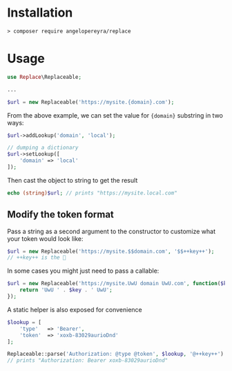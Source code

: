 # Installation
```shell
> composer require angelopereyra/replace
```
# Usage
```php
use Replace\Replaceable;

...

$url = new Replaceable('https://mysite.{domain}.com');
```
From the above example, we can set the value for `{domain}` substring in two ways:
```php
$url->addLookup('domain', 'local');

// dumping a dictionary
$url->setLookup([
    'domain' => 'local'
]);
```
Then cast the object to string to get the result
```php
echo (string)$url; // prints "https://mysite.local.com"
```

## Modify the token format
Pass a string as a second argument to the constructor to customize what your token would look like:
```php
$url = new Replaceable('https://mysite.$$domain.com', '$$++key++');
// ++key++ is the 🔑
```
In some cases you might just need to pass a callable:
```php
$url = new Replaceable('https://mysite.UwU domain UwU.com', function($key) {
    return 'UwU ' . $key . ' UwU';
});
```
A static helper is also exposed for convenience
```php
$lookup = [
    'type'   => 'Bearer',
    'token'  => 'xoxb-83029aurioDnd'
];

Replaceable::parse('Authorization: @type @token', $lookup, '@++key++')
// prints "Authorization: Bearer xoxb-83029aurioDnd"
```

